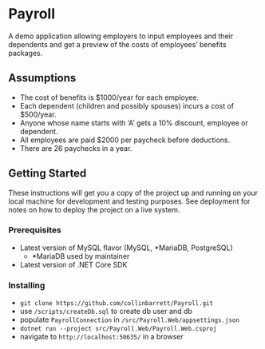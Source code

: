 # Payroll

A demo application allowing employers to input employees and their dependents and get a preview of the costs of employees’ benefits packages.

## Assumptions

- The cost of benefits is $1000/year for each employee.
- Each dependent (children and possibly spouses) incurs a cost of $500/year.
- Anyone whose name starts with ‘A’ gets a 10% discount, employee or dependent.
- All employees are paid $2000 per paycheck before deductions.
- There are 26 paychecks in a year.

## Getting Started

These instructions will get you a copy of the project up and running on your local machine for development and testing purposes. See deployment for notes on how to deploy the project on a live system.

### Prerequisites

 - Latest version of MySQL flavor (MySQL, *MariaDB, PostgreSQL)
   - *MariaDB used by maintainer
 - Latest version of .NET Core SDK

### Installing

 - `git clone https://github.com/collinbarrett/Payroll.git`
 - use `/scripts/createDb.sql` to create db user and db
 - populate `PayrollConnection` in `/src/Payroll.Web/appsettings.json`
 - `dotnet run --project src/Payroll.Web/Payroll.Web.csproj`
 - navigate to `http://localhost:50635/` in a browser